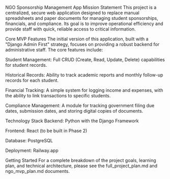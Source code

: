 NGO Sponsorship Management App
Mission Statement
This project is a centralized, secure web application designed to replace manual spreadsheets and paper documents for managing student sponsorships, financials, and compliance. Its goal is to improve operational efficiency and provide staff with quick, reliable access to critical information.

Core MVP Features
The initial version of this application, built with a "Django Admin First" strategy, focuses on providing a robust backend for administrative staff. The core features include:

Student Management: Full CRUD (Create, Read, Update, Delete) capabilities for student records.

Historical Records: Ability to track academic reports and monthly follow-up records for each student.

Financial Tracking: A simple system for logging income and expenses, with the ability to link transactions to specific students.

Compliance Management: A module for tracking government filing due dates, submission dates, and storing digital copies of documents.

Technology Stack
Backend: Python with the Django Framework

Frontend: React (to be built in Phase 2)

Database: PostgreSQL

Deployment: Railway.app

Getting Started
For a complete breakdown of the project goals, learning plan, and technical architecture, please see the full_project_plan.md and ngo_mvp_plan.md documents.
